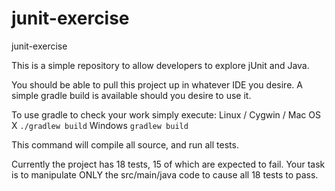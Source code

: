 # junit-exercise
junit-exercise

This is a simple repository to allow developers to explore jUnit and Java.

You should be able to pull this project up in whatever IDE you desire.  A simple gradle build is available should you desire to use it.

To use gradle to check your work simply execute:
Linux / Cygwin / Mac OS X
`./gradlew build`
Windows
`gradlew build`

This command will compile all source, and run all tests.

Currently the project has 18 tests, 15 of which are expected to fail.  Your task is to manipulate ONLY the src/main/java code to cause all 18 tests to pass.
